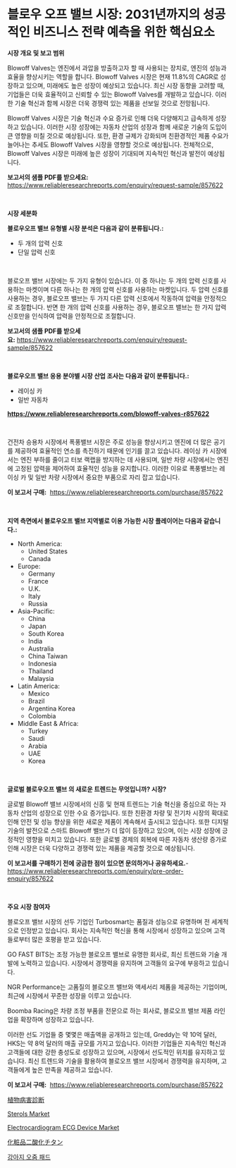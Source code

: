 <p><h1>블로우 오프 밸브 시장: 2031년까지의 성공적인 비즈니스 전략 예측을 위한 핵심요소</h1></p><p><strong>시장 개요 및 보고 범위</strong></p>
<p><p>Blowoff Valves는 엔진에서 과압을 방출하고자 할 때 사용되는 장치로, 엔진의 성능과 효율을 향상시키는 역할을 합니다. Blowoff Valves 시장은 현재 11.8%의 CAGR로 성장하고 있으며, 미래에도 높은 성장이 예상되고 있습니다. 최신 시장 동향을 고려할 때, 기업들은 더욱 효율적이고 신뢰할 수 있는 Blowoff Valves를 개발하고 있습니다. 이러한 기술 혁신과 함께 시장은 더욱 경쟁력 있는 제품을 선보일 것으로 전망됩니다.</p><p>Blowoff Valves 시장은 기술 혁신과 수요 증가로 인해 더욱 다양해지고 급속하게 성장하고 있습니다. 이러한 시장 성장에는 자동차 산업의 성장과 함께 새로운 기술의 도입이 큰 영향을 미칠 것으로 예상됩니다. 또한, 환경 규제가 강화되며 친환경적인 제품 수요가 늘어나는 추세도 Blowoff Valves 시장을 영향할 것으로 예상됩니다. 전체적으로, Blowoff Valves 시장은 미래에 높은 성장이 기대되며 지속적인 혁신과 발전이 예상됩니다.</p></p>
<p><strong>보고서의 샘플 PDF를 받으세요:</strong> <a href="https://www.reliableresearchreports.com/enquiry/request-sample/857622">https://www.reliableresearchreports.com/enquiry/request-sample/857622</a></p>
<p>&nbsp;</p>
<p><strong>시장 세분화</strong></p>
<p><strong>블로우오프 밸브 유형별 시장 분석은 다음과 같이 분류됩니다.:</strong></p>
<p><ul><li>두 개의 압력 신호</li><li>단일 압력 신호</li></ul></p>
<p>&nbsp;</p>
<p><p>블로오프 밸브 시장에는 두 가지 유형이 있습니다. 이 중 하나는 두 개의 압력 신호를 사용하는 마켓이며 다른 하나는 한 개의 압력 신호를 사용하는 마켓입니다. 두 압력 신호를 사용하는 경우, 블로오프 밸브는 두 가지 다른 압력 신호에서 작동하여 압력을 안정적으로 조절합니다. 반면 한 개의 압력 신호를 사용하는 경우, 블로오프 밸브는 한 가지 압력 신호만을 인식하여 압력을 안정적으로 조절합니다.</p></p>
<p><strong>보고서의 샘플 PDF를 받으세요:</strong>&nbsp;<a href="https://www.reliableresearchreports.com/enquiry/request-sample/857622">https://www.reliableresearchreports.com/enquiry/request-sample/857622</a></p>
<p>&nbsp;</p>
<p><strong> 블로우오프 밸브 응용 분야별 시장 산업 조사는 다음과 같이 분류됩니다.:</strong></p>
<p><ul><li>레이싱 카</li><li>일반 자동차</li></ul></p>
<p><strong><a href="https://www.reliableresearchreports.com/blowoff-valves-r857622">https://www.reliableresearchreports.com/blowoff-valves-r857622</a></strong></p>
<p>&nbsp;</p>
<p><p>건전차 승용차 시장에서 폭풍밸브 시장은 주로 성능을 향상시키고 엔진에 더 많은 공기를 제공하여 효율적인 연소를 촉진하기 때문에 인기를 끌고 있습니다. 레이싱 카 시장에서는 엔진 부하를 줄이고 터보 랙랩을 방지하는 데 사용되며, 일반 차량 시장에서는 엔진에 고정된 압력을 제어하여 효율적인 성능을 유지합니다. 이러한 이유로 폭풍밸브는 레이싱 카 및 일반 차량 시장에서 중요한 부품으로 자리 잡고 있습니다.</p></p>
<p><strong>이 보고서 구매:</strong>&nbsp; <a href="https://www.reliableresearchreports.com/purchase/857622">https://www.reliableresearchreports.com/purchase/857622</a></p>
<p>&nbsp;</p>
<p><strong>지역 측면에서 블로우오프 밸브 지역별로 이용 가능한 시장 플레이어는 다음과 같습니다.:</strong></p>
<p><ul>
    <li>
        North America:
        <ul>
            <li>United States</li>
            <li>Canada</li>
        </ul>
    </li>
    <li>
        Europe:
        <ul>
            <li>Germany</li>
            <li>France</li>
            <li>U.K.</li>
            <li>Italy</li>
            <li>Russia</li>
        </ul>
    </li>
    <li>
        Asia-Pacific:
        <ul>
            <li>China</li>
            <li>Japan</li>
            <li>South Korea</li>
            <li>India</li>
            <li>Australia</li>
            <li>China Taiwan</li>
            <li>Indonesia</li>
            <li>Thailand</li>
            <li>Malaysia</li>
        </ul>
    </li>
    <li>
        Latin America:
        <ul>
            <li>Mexico</li>
            <li>Brazil</li>
            <li>Argentina Korea</li>
            <li>Colombia</li>
        </ul>
    </li>
    <li>
        Middle East & Africa:
        <ul>
            <li>Turkey</li>
            <li>Saudi</li>
            <li>Arabia</li>
            <li>UAE</li>
            <li>Korea</li>
        </ul>
    </li>
    </ul></p>
<p>&nbsp;</p>
<p><strong>글로벌 블로우오프 밸브 의 새로운 트렌드는 무엇입니까? 시장?</strong></p>
<p><p>글로벌 Blowoff 밸브 시장에서의 신흥 및 현재 트렌드는 기술 혁신을 중심으로 하는 자동차 산업의 성장으로 인한 수요 증가입니다. 또한 친환경 차량 및 전기차 시장의 확대로 인해 안전 및 성능 향상을 위한 새로운 제품이 계속해서 출시되고 있습니다. 또한 디지털 기술의 발전으로 스마트 Blowoff 밸브가 더 많이 등장하고 있으며, 이는 시장 성장에 긍정적인 영향을 미치고 있습니다. 또한 글로벌 경제의 회복에 따른 자동차 생산량 증가로 인해 시장은 더욱 다양하고 경쟁력 있는 제품을 제공할 것으로 예상됩니다.</p></p>
<p><strong>이 보고서를 구매하기 전에 궁금한 점이 있으면 문의하거나 공유하세요.</strong>- <a href="https://www.reliableresearchreports.com/enquiry/pre-order-enquiry/857622">https://www.reliableresearchreports.com/enquiry/pre-order-enquiry/857622</a></p>
<p>&nbsp;</p>
<p><strong>주요 시장 참여자</strong></p>
<p><p>블로오프 밸브 시장의 선두 기업인 Turbosmart는 품질과 성능으로 유명하며 전 세계적으로 인정받고 있습니다. 회사는 지속적인 혁신을 통해 시장에서 성장하고 있으며 고객들로부터 많은 호평을 받고 있습니다.</p><p>GO FAST BITS는 조정 가능한 블로오프 밸브로 유명한 회사로, 최신 트렌드와 기술 개발에 노력하고 있습니다. 시장에서 경쟁력을 유지하며 고객들의 요구에 부응하고 있습니다.</p><p>NGR Performance는 고품질의 블로오프 밸브와 액세서리 제품을 제공하는 기업이며, 최근에 시장에서 꾸준한 성장을 이루고 있습니다.</p><p>Boomba Racing은 차량 조정 부품을 전문으로 하는 회사로, 블로오프 밸브 제품 라인업을 확장하며 성장하고 있습니다.</p><p>이러한 선도 기업들 중 몇몇은 매출액을 공개하고 있는데, Greddy는 약 10억 달러, HKS는 약 8억 달러의 매출 규모를 가지고 있습니다. 이러한 기업들은 지속적인 혁신과 고객들에 대한 강한 충성도로 성장하고 있으며, 시장에서 선도적인 위치를 유지하고 있습니다. 최신 트렌드와 기술을 활용하여 블로오프 밸브 시장에서 경쟁력을 유지하며, 고객들에게 높은 만족을 제공하고 있습니다.</p></p>
<p><strong>이 보고서 구매:</strong>&nbsp;&nbsp;<a href="https://www.reliableresearchreports.com/purchase/857622">https://www.reliableresearchreports.com/purchase/857622</a></p>
<p><p><a href="https://medium.com/@kelscdowell78456/%E6%A4%8D%E7%89%A9%E7%97%85%E6%B0%97%E8%A8%BA%E6%96%AD%E5%B8%82%E5%A0%B4%E3%81%AE%E3%82%B7%E3%82%A7%E3%82%A2%E3%81%AE%E9%80%B2%E5%8C%96%E3%81%A8%E5%B8%82%E5%A0%B4%E6%88%90%E9%95%B7%E3%83%88%E3%83%AC%E3%83%B3%E3%83%892024%E5%B9%B4-2031%E5%B9%B4-fa0d8e6cf60d">植物病害診断</a></p><p><a href="https://issuu.com/reportprime-2/docs/sterols-market-size-2030.pptx">Sterols Market</a></p><p><a href="https://github.com/julyju69/Market-Research-Report-List-2/blob/main/electrocardiogram-ecg-device-market.md">Electrocardiogram ECG Device Market</a></p><p><a href="https://github.com/CloydAbbott2023/Market-Research-Report-List-1/blob/main/134188523840.md">化粧品二酸化チタン</a></p><p><a href="https://medium.com/@rickymetzdvm/%EA%B0%95%EC%95%84%EC%A7%80-%EB%B0%A9%EB%87%A8%ED%8C%A8%EB%93%9C-%EC%8B%9C%EC%9E%A5-%EB%B6%84%EC%84%9D-cagr-%EC%8B%9C%EC%9E%A5-%EC%84%B8%EB%B6%84%ED%99%94-%EB%B0%8F-%EA%B8%80%EB%A1%9C%EB%B2%8C-%EC%82%B0%EC%97%85-%EA%B0%9C%EC%9A%94-83785c0ac12e">강아지 오줌 패드</a></p></p>